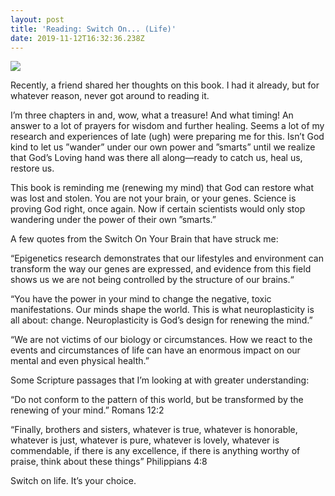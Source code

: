 ```yaml
---
layout: post
title: 'Reading: Switch On... (Life)'
date: 2019-11-12T16:32:36.238Z
---
```

![](/assets/uploads/f73a92aa-43e0-4b0c-b22c-e693c33b5c42.png)

Recently, a friend shared her thoughts on this book. I had it already, but for whatever reason, never got around to reading it. 

I’m three chapters in and, wow, what a treasure! And what timing! An answer to a lot of prayers for wisdom and further healing. Seems a lot of my research and experiences of late (ugh) were preparing me for this. Isn’t God kind to let us ”wander” under our own power and ”smarts” until we realize that God’s Loving hand was there all along—ready to catch us, heal us, restore us.

This book is reminding me (renewing my mind) that God can restore what was lost and stolen. You are not your brain, or your genes. Science is proving God right, once again. Now if certain scientists would only stop wandering under the power of their own ”smarts.”  

A few quotes from the Switch On Your Brain that have struck me:

“Epigenetics research demonstrates that our lifestyles and environment can transform the way our genes are expressed, and evidence from this field shows us we are not being controlled by the structure of our brains.“

“You have the power in your mind to change the negative, toxic manifestations. Our minds shape the world. This is what neuroplasticity is all about: change. Neuroplasticity is God’s design for renewing the mind.”

“We are not victims of our biology or circumstances. How we react to the events and circumstances of life can have an enormous impact on our mental and even physical health.”

Some Scripture passages that I’m looking at with greater understanding:

“Do not conform to the pattern of this world, but be transformed by the renewing of your mind.” Romans 12:2

“Finally, brothers and sisters, whatever is true, whatever is honorable, whatever is just, whatever is pure, whatever is lovely, whatever is commendable, if there is any excellence, if there is anything worthy of praise, think about these things” Philippians 4:8

Switch on life. 
It’s your choice.


